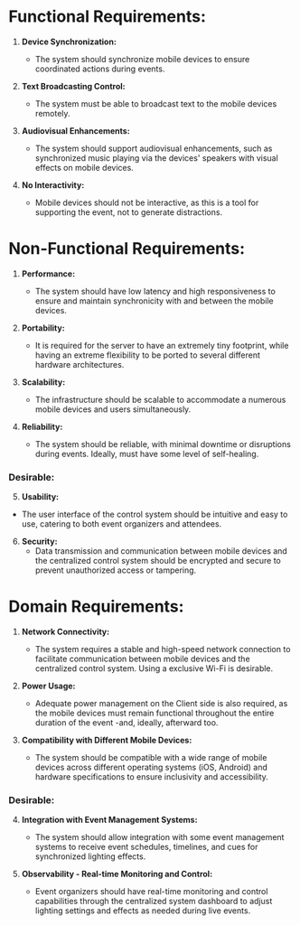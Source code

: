 # Functional Requirements:
1. **Device Synchronization:**
   - The system should synchronize mobile devices to ensure coordinated actions during events.
   
2. **Text Broadcasting Control:**
   - The system must be able to broadcast text to the mobile devices remotely.
   
3. **Audiovisual Enhancements:**
   - The system should support audiovisual enhancements, such as synchronized music playing via the devices' speakers with visual effects on mobile devices.
   
4. **No Interactivity:**
   - Mobile devices should not be interactive, as this is a tool for supporting the event, not to generate distractions.
   
# Non-Functional Requirements:
1. **Performance:**
   - The system should have low latency and high responsiveness to ensure and maintain synchronicity with and between the mobile devices.
   
2. **Portability:**
   - It is required for the server to have an extremely tiny footprint, while having an extreme flexibility to be ported to several different hardware architectures.
   
3. **Scalability:**
   - The infrastructure should be scalable to accommodate a numerous mobile devices and users simultaneously.
   
4. **Reliability:**
   - The system should be reliable, with minimal downtime or disruptions during events. Ideally, must have some level of self-healing.

### Desirable:

5. **Usability:**
- The user interface of the control system should be intuitive and easy to use, catering to both event organizers and attendees.

6. **Security:**
   - Data transmission and communication between mobile devices and the centralized control system should be encrypted and secure to prevent unauthorized access or tampering.
   

# Domain Requirements:
1. **Network Connectivity:**
   - The system requires a stable and high-speed network connection to facilitate communication between mobile devices and the centralized control system. Using a exclusive Wi-Fi is desirable.
   
2. **Power Usage:**
   - Adequate power management on the Client side is also required, as the mobile devices must remain functional throughout the entire duration of the event -and, ideally, afterward too.

3. **Compatibility with Different Mobile Devices:**
   - The system should be compatible with a wide range of mobile devices across different operating systems (iOS, Android) and hardware specifications to ensure inclusivity and accessibility.

### Desirable:

4. **Integration with Event Management Systems:**
   - The system should allow integration with some event management systems to receive event schedules, timelines, and cues for synchronized lighting effects.

5. **Observability - Real-time Monitoring and Control:**
   - Event organizers should have real-time monitoring and control capabilities through the centralized system dashboard to adjust lighting settings and effects as needed during live events.
